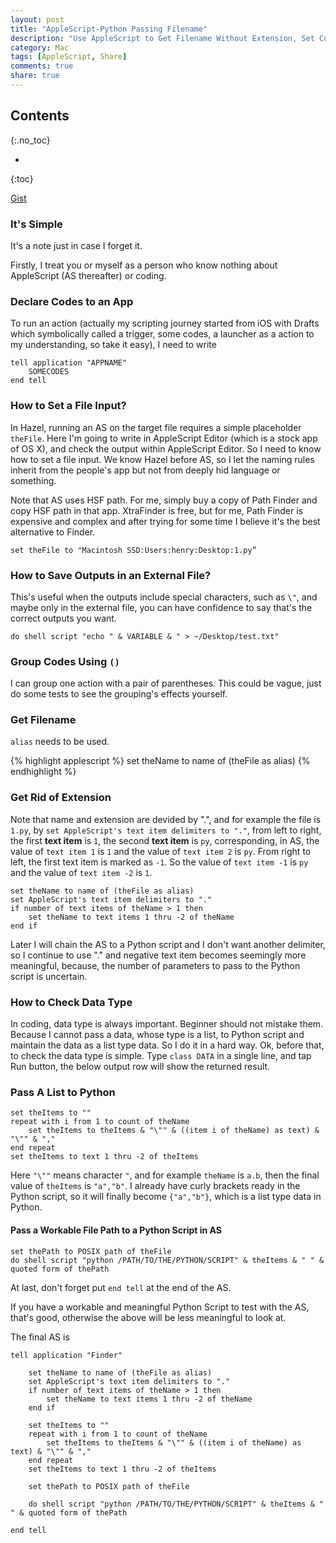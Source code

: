 ```yaml
---
layout: post
title: "AppleScript-Python Passing Filename"
description: "Use AppleScript to Get Filename Without Extension, Set Custom Delimiters and Pass Mutiple Parameters to a Python Script"
category: Mac
tags: [AppleScript, Share]
comments: true
share: true
---
```


## Contents
{:.no_toc}

* 
{:toc}

<a href="https://gist.github.com/lsfalimis/a52a6de6c7471dfb9e66" class="btn btn-success">Gist</a>

<!--more-->

### It's Simple

It's a note just in case I forget it.

Firstly, I treat you or myself as a person who know nothing about AppleScript (AS thereafter) or coding.

### Declare Codes to an App

To run an action (actually my scripting journey started from iOS with Drafts which symbolically called a trigger, some codes, a launcher as a action to my understanding, so take it easy), I need to write

~~~ applescript
tell application "APPNAME"
	SOMECODES
end tell
~~~

### How to Set a File Input?

In Hazel, running an AS on the target file requires a simple placeholder `theFile`. Here I'm going to write in AppleScript Editor (which is a stock app of OS X), and check the output within AppleScript Editor. So I need to know how to set a file input. We know Hazel before AS, so I let the naming rules inherit from the people's app but not from deeply hid language or something.

Note that AS uses HSF path. For me, simply buy a copy of Path Finder and copy HSF path in that app. XtraFinder is free, but for me, Path Finder is expensive and complex and after trying for some time I believe it's the best alternative to Finder.

~~~ applescript
set theFile to "Macintosh SSD:Users:henry:Desktop:1.py”
~~~

### How to Save Outputs in an External File?

This's useful when the outputs include special characters, such as `\"`, and maybe only in the external file, you can have confidence to say that's the correct outputs you want.

~~~ applescript
do shell script "echo " & VARIABLE & " > ~/Desktop/test.txt"
~~~

### Group Codes Using `()`

I can group one action with a pair of parentheses. This could be vague, just do some tests to see the grouping's effects yourself.

### Get Filename

`alias` needs to be used.

{% highlight applescript %}
set theName to name of (theFile as alias)
{% endhighlight %}

### Get Rid of Extension

Note that name and extension are devided by ".", and for example the file is `1.py`, by `set AppleScript's text item delimiters to "."`, from left to right, the first **text item** is `1`, the second **text item** is `py`, corresponding, in AS, the value of `text item 1` is `1` and the value of `text item 2` is `py`. From right to left, the first text item is marked as `-1`. So the value of `text item -1` is `py` and the value of `text item -2` is `1`.

~~~ applescript
set theName to name of (theFile as alias)
set AppleScript's text item delimiters to "."
if number of text items of theName > 1 then
	set theName to text items 1 thru -2 of theName
end if
~~~

Later I will chain the AS to a Python script and I don't want another delimiter, so I continue to use "." and negative text item becomes seemingly more meaningful, because, the number of parameters to pass to the Python script is uncertain.

### How to Check Data Type

In coding, data type is always important. Beginner should not mistake them. Because I cannot pass a data, whose type is a list, to Python script and maintain the data as a list type data. So I do it in a hard way. Ok, before that, to check the data type is simple. Type `class DATA` in a single line, and tap Run button, the below output row will show the returned result.

### Pass A List to Python

~~~ applescript
set theItems to ""
repeat with i from 1 to count of theName
	set theItems to theItems & "\"" & ((item i of theName) as text) & "\"" & ","
end repeat
set theItems to text 1 thru -2 of theItems
~~~

Here `"\""` means character `"`, and for example `theName` is `a.b`, then the final value of `theItems` is `"a","b"`. I already have curly brackets ready in the Python script, so it will finally become `{"a","b"}`, which is a list type data in Python.

#### Pass a Workable File Path to a Python Script in AS

~~~ applescript
set thePath to POSIX path of theFile
do shell script "python /PATH/TO/THE/PYTHON/SCRIPT" & theItems & " " & quoted form of thePath
~~~

At last, don't forget put `end tell` at the end of the AS.

If you have a workable and meaningful Python Script to test with the AS, that's good, otherwise the above will be less meaningful to look at.

The final AS is

~~~ applescript
tell application "Finder"
	
	set theName to name of (theFile as alias)
	set AppleScript's text item delimiters to "."
	if number of text items of theName > 1 then
		set theName to text items 1 thru -2 of theName
	end if
	
	set theItems to ""
	repeat with i from 1 to count of theName
		set theItems to theItems & "\"" & ((item i of theName) as text) & "\"" & ","
	end repeat
	set theItems to text 1 thru -2 of theItems
	
	set thePath to POSIX path of theFile
	
	do shell script "python /PATH/TO/THE/PYTHON/SCRIPT" & theItems & " " & quoted form of thePath
	
end tell
~~~

